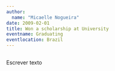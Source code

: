 ```yaml
---
author:
  name: "Micaelle Nogueira"
date: 2009-02-01
title: Won a scholarship at University
eventname: Graduating 
eventlocation: Brazil
---
```


## 

Escrever texto
